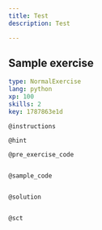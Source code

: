 ```yaml
---
title: Test
description: Test

---
```

## Sample exercise

```yaml
type: NormalExercise
lang: python
xp: 100
skills: 2
key: 1787863e1d
```


`@instructions`

`@hint`

`@pre_exercise_code`
```{python}

```

`@sample_code`
```{python}

```

`@solution`
```{python}

```

`@sct`
```{python}

```
